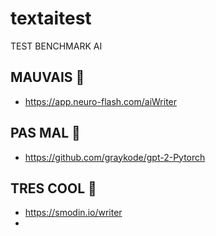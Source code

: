 # textaitest
TEST BENCHMARK AI

## MAUVAIS :badger:

- https://app.neuro-flash.com/aiWriter


## PAS MAL 🦄
- https://github.com/graykode/gpt-2-Pytorch 

## TRES COOL 🧞
- https://smodin.io/writer
- 

